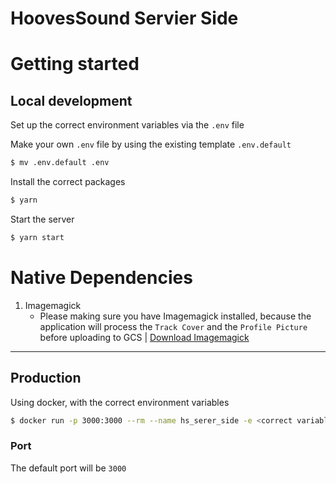 # HoovesSound Servier Side

# Getting started

## Local development

Set up the correct environment variables via the `.env` file

Make your own `.env` file by using the existing template `.env.default`
```bash
$ mv .env.default .env
```

Install the correct packages
```bash
$ yarn
```

Start the server
```bash
$ yarn start
```


# Native Dependencies
1. Imagemagick
    * Please making sure you have Imagemagick installed, because the application will process the `Track Cover` and the `Profile Picture` before uploading to GCS | [Download Imagemagick](https://www.imagemagick.org/script/download.php)

---

## Production

Using docker, with the correct environment variables

```bash
$ docker run -p 3000:3000 --rm --name hs_serer_side -e <correct variables> moongod101/hs-client-side
```

### Port
The default port will be `3000`
